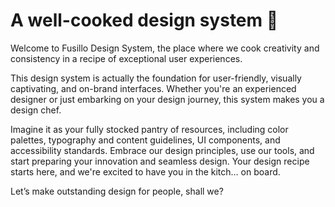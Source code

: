 # A well-cooked design system 🤌

Welcome to Fusillo Design System, the place where we cook creativity and consistency in a recipe of exceptional user experiences.

This design system is actually the foundation for user-friendly, visually captivating, and on-brand interfaces. Whether you're an experienced designer or just embarking on your design journey, this system makes you a design chef.

Imagine it as your fully stocked pantry of resources, including color palettes, typography and content guidelines, UI components, and accessibility standards. Embrace our design principles, use our tools, and start preparing your innovation and seamless design. Your design recipe starts here, and we're excited to have you in the kitch… on board.

Let’s make outstanding design for people, shall we?